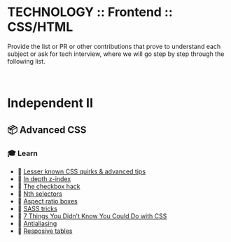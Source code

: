 # TECHNOLOGY :: Frontend :: CSS/HTML

Provide the list or PR or other contributions that prove to understand each subject or ask for tech interview, where we will go step by step through the following list.

&nbsp;

# Independent II

## 📦 Advanced CSS

### 🎓 Learn

* 📗 [Lesser known CSS quirks & advanced tips](https://medium.com/@peedutuisk/lesser-known-css-quirks-oddities-and-advanced-tips-css-is-awesome-8ee3d16295bb)
* 📗 [In depth z-index](https://philipwalton.com/articles/what-no-one-told-you-about-z-index/)
* 📗 [The checkbox hack](https://css-tricks.com/the-checkbox-hack/)
* 📗 [Nth selectors](http://nthmaster.com/)
* 📗 [Aspect ratio boxes](https://css-tricks.com/aspect-ratio-boxes/)
* 📗 [SASS tricks](https://selleo.com/til/posts/a7wesnz6to-sass-bem-not-til-but-still-some-interesting-magic)
* 📗 [7 Things You Didn’t Know You Could Do with CSS](https://davidwalsh.name/css-facts)
* 📗 [Antialiasing](https://medium.com/better-programming/improving-font-rendering-with-css-3383fc358cbc)
* 📗 [Resposive tables](https://css-tricks.com/responsive-data-tables/)
